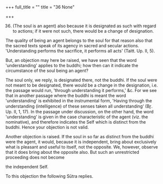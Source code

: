 +++
full_title = ""
title = "36 None"

+++


36. (The soul is an agent) also because it is designated as such with regard to actions; if it were not such, there would be a change of designation.

The quality of being an agent belongs to the soul for that reason also that the sacred texts speak of its agency in sacred and secular actions. 'Understanding performs the sacrifice, it performs all acts' (Taitt. Up. II, 5).

But, an objection may here be raised, we have seen that the word 'understanding' applies to the buddhi; how then can it indicate the circumstance of the soul being an agent?

The soul only, we reply, is designated there, not the buddhi. If the soul were not meant to be designated, there would be a change in the designation, i.e. the passage would run, 'through understanding it performs,' &c. For we see that in another passage where the buddhi is meant the word 'understanding' is exhibited in the instrumental form, 'Having through the understanding (intelligence) of these senses taken all understanding' (Br̥. Up. II, 1, 17). In the passage under discussion, on the other hand, the word 'understanding' is given in the case characteristic of the agent (viz. the nominative), and therefore indicates the Self which is distinct from the buddhi. Hence your objection is not valid.

Another objection is raised. If the soul in so far as distinct from the buddhi were the agent, it would, because it is independent, bring about exclusively what is pleasant and useful to itself, not the opposite. We, however, observe that it does bring about the opposite also. But such an unrestricted proceeding does not become

the independent Self.

To this objection the following Sūtra replies.

